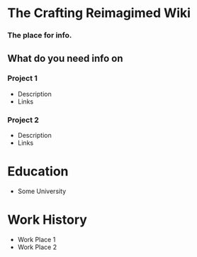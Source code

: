 # The Crafting Reimagimed Wiki
### The place for info.

## What do you need info on

### Project 1
- Description
- Links

### Project 2
- Description
- Links

# Education
- Some University

# Work History
- Work Place 1
- Work Place 2
